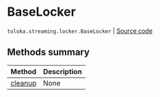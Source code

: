 # BaseLocker
`toloka.streaming.locker.BaseLocker` | [Source code](https://github.com/Toloka/toloka-kit/blob/v0.1.24/src/streaming/locker.py#L25)

## Methods summary

| Method | Description |
| :------| :-----------|
[cleanup](toloka.streaming.locker.BaseLocker.cleanup.md)| None
